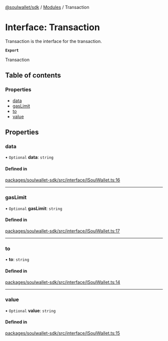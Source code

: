 [@soulwallet/sdk](../README.md) / [Modules](../modules.md) / Transaction

# Interface: Transaction

Transaction is the interface for the transaction.

**`Export`**

Transaction

## Table of contents

### Properties

- [data](Transaction.md#data)
- [gasLimit](Transaction.md#gaslimit)
- [to](Transaction.md#to)
- [value](Transaction.md#value)

## Properties

### data

• `Optional` **data**: `string`

#### Defined in

[packages/soulwallet-sdk/src/interface/ISoulWallet.ts:16](https://github.com/SoulWallet/soulwalletlib/blob/ba276ce/packages/soulwallet-sdk/src/interface/ISoulWallet.ts#L16)

___

### gasLimit

• `Optional` **gasLimit**: `string`

#### Defined in

[packages/soulwallet-sdk/src/interface/ISoulWallet.ts:17](https://github.com/SoulWallet/soulwalletlib/blob/ba276ce/packages/soulwallet-sdk/src/interface/ISoulWallet.ts#L17)

___

### to

• **to**: `string`

#### Defined in

[packages/soulwallet-sdk/src/interface/ISoulWallet.ts:14](https://github.com/SoulWallet/soulwalletlib/blob/ba276ce/packages/soulwallet-sdk/src/interface/ISoulWallet.ts#L14)

___

### value

• `Optional` **value**: `string`

#### Defined in

[packages/soulwallet-sdk/src/interface/ISoulWallet.ts:15](https://github.com/SoulWallet/soulwalletlib/blob/ba276ce/packages/soulwallet-sdk/src/interface/ISoulWallet.ts#L15)
